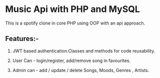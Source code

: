 # Music Api with PHP and MySQL

This is a spotify clone in core PHP using OOP with an api approach.

## Features:-

1. JWT based authentication.Classes and methods for code reusability.

2. User Can - login/register, add/remove song in favourites.

3. Admin can - add / update / delete Songs, Moods, Genres , Artists.
